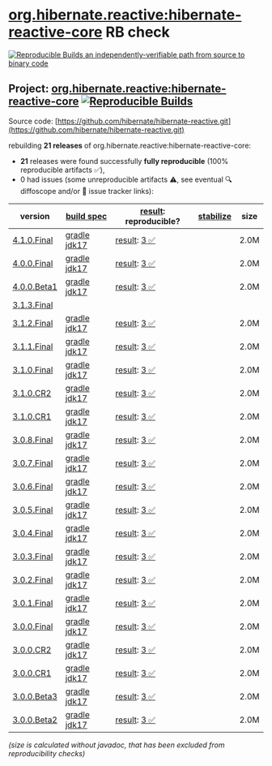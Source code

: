 [org.hibernate.reactive:hibernate-reactive-core](https://central.sonatype.com/artifact/org.hibernate.reactive/hibernate-reactive-core/versions) RB check
=======

[![Reproducible Builds](https://reproducible-builds.org/images/logos/rb.svg) an independently-verifiable path from source to binary code](https://reproducible-builds.org/)

## Project: [org.hibernate.reactive:hibernate-reactive-core](https://central.sonatype.com/artifact/org.hibernate.reactive/hibernate-reactive-core/versions) [![Reproducible Builds](https://img.shields.io/endpoint?url=https://raw.githubusercontent.com/jvm-repo-rebuild/reproducible-central/master/content/org/hibernate/reactive/hibernate-reactive/badge.json)](https://github.com/jvm-repo-rebuild/reproducible-central/blob/master/content/org/hibernate/reactive/hibernate-reactive/README.md)

Source code: [https://github.com/hibernate/hibernate-reactive.git](https://github.com/hibernate/hibernate-reactive.git)

rebuilding **21 releases** of org.hibernate.reactive:hibernate-reactive-core:
- **21** releases were found successfully **fully reproducible** (100% reproducible artifacts :white_check_mark:),
- 0 had issues (some unreproducible artifacts :warning:, see eventual :mag: diffoscope and/or :memo: issue tracker links):

| version | [build spec](/BUILDSPEC.md) | [result](https://reproducible-builds.org/docs/jvm/): reproducible? | [stabilize](https://github.com/google/oss-rebuild/blob/main/cmd/stabilize/README.md) | size |
| -- | --------- | ------ | ------ | -- |
| [4.1.0.Final](https://central.sonatype.com/artifact/org.hibernate.reactive/hibernate-reactive-core/4.1.0.Final/pom) | [gradle jdk17](hibernate-reactive-4.1.0.Final.buildspec) | [result](hibernate-reactive-core-4.1.0.Final.buildinfo): [3 :white_check_mark: ](hibernate-reactive-core-4.1.0.Final.buildcompare) | | 2.0M |
| [4.0.0.Final](https://central.sonatype.com/artifact/org.hibernate.reactive/hibernate-reactive-core/4.0.0.Final/pom) | [gradle jdk17](hibernate-reactive-4.0.0.Final.buildspec) | [result](hibernate-reactive-core-4.0.0.Final.buildinfo): [3 :white_check_mark: ](hibernate-reactive-core-4.0.0.Final.buildcompare) | | 2.0M |
| [4.0.0.Beta1](https://central.sonatype.com/artifact/org.hibernate.reactive/hibernate-reactive-core/4.0.0.Beta1/pom) | [gradle jdk17](hibernate-reactive-4.0.0.Beta1.buildspec) | [result](hibernate-reactive-core-4.0.0.Beta1.buildinfo): [3 :white_check_mark: ](hibernate-reactive-core-4.0.0.Beta1.buildcompare) | | 2.0M |
| [3.1.3.Final](https://central.sonatype.com/artifact/org.hibernate.reactive/hibernate-reactive-core/3.1.3.Final/pom) | | | |
| [3.1.2.Final](https://central.sonatype.com/artifact/org.hibernate.reactive/hibernate-reactive-core/3.1.2.Final/pom) | [gradle jdk17](hibernate-reactive-3.1.2.Final.buildspec) | [result](hibernate-reactive-core-3.1.2.Final.buildinfo): [3 :white_check_mark: ](hibernate-reactive-core-3.1.2.Final.buildcompare) | | 2.0M |
| [3.1.1.Final](https://central.sonatype.com/artifact/org.hibernate.reactive/hibernate-reactive-core/3.1.1.Final/pom) | [gradle jdk17](hibernate-reactive-3.1.1.Final.buildspec) | [result](hibernate-reactive-core-3.1.1.Final.buildinfo): [3 :white_check_mark: ](hibernate-reactive-core-3.1.1.Final.buildcompare) | | 2.0M |
| [3.1.0.Final](https://central.sonatype.com/artifact/org.hibernate.reactive/hibernate-reactive-core/3.1.0.Final/pom) | [gradle jdk17](hibernate-reactive-3.1.0.Final.buildspec) | [result](hibernate-reactive-core-3.1.0.Final.buildinfo): [3 :white_check_mark: ](hibernate-reactive-core-3.1.0.Final.buildcompare) | | 2.0M |
| [3.1.0.CR2](https://central.sonatype.com/artifact/org.hibernate.reactive/hibernate-reactive-core/3.1.0.CR2/pom) | [gradle jdk17](hibernate-reactive-3.1.0.CR2.buildspec) | [result](hibernate-reactive-core-3.1.0.CR2.buildinfo): [3 :white_check_mark: ](hibernate-reactive-core-3.1.0.CR2.buildcompare) | | 2.0M |
| [3.1.0.CR1](https://central.sonatype.com/artifact/org.hibernate.reactive/hibernate-reactive-core/3.1.0.CR1/pom) | [gradle jdk17](hibernate-reactive-3.1.0.CR1.buildspec) | [result](hibernate-reactive-core-3.1.0.CR1.buildinfo): [3 :white_check_mark: ](hibernate-reactive-core-3.1.0.CR1.buildcompare) | | 2.0M |
| [3.0.8.Final](https://central.sonatype.com/artifact/org.hibernate.reactive/hibernate-reactive-core/3.0.8.Final/pom) | [gradle jdk17](hibernate-reactive-3.0.8.Final.buildspec) | [result](hibernate-reactive-core-3.0.8.Final.buildinfo): [3 :white_check_mark: ](hibernate-reactive-core-3.0.8.Final.buildcompare) | | 2.0M |
| [3.0.7.Final](https://central.sonatype.com/artifact/org.hibernate.reactive/hibernate-reactive-core/3.0.7.Final/pom) | [gradle jdk17](hibernate-reactive-3.0.7.Final.buildspec) | [result](hibernate-reactive-core-3.0.7.Final.buildinfo): [3 :white_check_mark: ](hibernate-reactive-core-3.0.7.Final.buildcompare) | | 2.0M |
| [3.0.6.Final](https://central.sonatype.com/artifact/org.hibernate.reactive/hibernate-reactive-core/3.0.6.Final/pom) | [gradle jdk17](hibernate-reactive-3.0.6.Final.buildspec) | [result](hibernate-reactive-core-3.0.6.Final.buildinfo): [3 :white_check_mark: ](hibernate-reactive-core-3.0.6.Final.buildcompare) | | 2.0M |
| [3.0.5.Final](https://central.sonatype.com/artifact/org.hibernate.reactive/hibernate-reactive-core/3.0.5.Final/pom) | [gradle jdk17](hibernate-reactive-3.0.5.Final.buildspec) | [result](hibernate-reactive-core-3.0.5.Final.buildinfo): [3 :white_check_mark: ](hibernate-reactive-core-3.0.5.Final.buildcompare) | | 2.0M |
| [3.0.4.Final](https://central.sonatype.com/artifact/org.hibernate.reactive/hibernate-reactive-core/3.0.4.Final/pom) | [gradle jdk17](hibernate-reactive-3.0.4.Final.buildspec) | [result](hibernate-reactive-core-3.0.4.Final.buildinfo): [3 :white_check_mark: ](hibernate-reactive-core-3.0.4.Final.buildcompare) | | 2.0M |
| [3.0.3.Final](https://central.sonatype.com/artifact/org.hibernate.reactive/hibernate-reactive-core/3.0.3.Final/pom) | [gradle jdk17](hibernate-reactive-3.0.3.Final.buildspec) | [result](hibernate-reactive-core-3.0.3.Final.buildinfo): [3 :white_check_mark: ](hibernate-reactive-core-3.0.3.Final.buildcompare) | | 2.0M |
| [3.0.2.Final](https://central.sonatype.com/artifact/org.hibernate.reactive/hibernate-reactive-core/3.0.2.Final/pom) | [gradle jdk17](hibernate-reactive-3.0.2.Final.buildspec) | [result](hibernate-reactive-core-3.0.2.Final.buildinfo): [3 :white_check_mark: ](hibernate-reactive-core-3.0.2.Final.buildcompare) | | 2.0M |
| [3.0.1.Final](https://central.sonatype.com/artifact/org.hibernate.reactive/hibernate-reactive-core/3.0.1.Final/pom) | [gradle jdk17](hibernate-reactive-3.0.1.Final.buildspec) | [result](hibernate-reactive-core-3.0.1.Final.buildinfo): [3 :white_check_mark: ](hibernate-reactive-core-3.0.1.Final.buildcompare) | | 2.0M |
| [3.0.0.Final](https://central.sonatype.com/artifact/org.hibernate.reactive/hibernate-reactive-core/3.0.0.Final/pom) | [gradle jdk17](hibernate-reactive-3.0.0.Final.buildspec) | [result](hibernate-reactive-core-3.0.0.Final.buildinfo): [3 :white_check_mark: ](hibernate-reactive-core-3.0.0.Final.buildcompare) | | 2.0M |
| [3.0.0.CR2](https://central.sonatype.com/artifact/org.hibernate.reactive/hibernate-reactive-core/3.0.0.CR2/pom) | [gradle jdk17](hibernate-reactive-3.0.0.CR2.buildspec) | [result](hibernate-reactive-core-3.0.0.CR2.buildinfo): [3 :white_check_mark: ](hibernate-reactive-core-3.0.0.CR2.buildcompare) | | 2.0M |
| [3.0.0.CR1](https://central.sonatype.com/artifact/org.hibernate.reactive/hibernate-reactive-core/3.0.0.CR1/pom) | [gradle jdk17](hibernate-reactive-3.0.0.CR1.buildspec) | [result](hibernate-reactive-core-3.0.0.CR1.buildinfo): [3 :white_check_mark: ](hibernate-reactive-core-3.0.0.CR1.buildcompare) | | 2.0M |
| [3.0.0.Beta3](https://central.sonatype.com/artifact/org.hibernate.reactive/hibernate-reactive-core/3.0.0.Beta3/pom) | [gradle jdk17](hibernate-reactive-3.0.0.Beta3.buildspec) | [result](hibernate-reactive-core-3.0.0.Beta3.buildinfo): [3 :white_check_mark: ](hibernate-reactive-core-3.0.0.Beta3.buildcompare) | | 2.0M |
| [3.0.0.Beta2](https://central.sonatype.com/artifact/org.hibernate.reactive/hibernate-reactive-core/3.0.0.Beta2/pom) | [gradle jdk17](hibernate-reactive-3.0.0.Beta2.buildspec) | [result](hibernate-reactive-3.0.0.Beta2.buildinfo): [3 :white_check_mark: ](hibernate-reactive-3.0.0.Beta2.buildcompare) | | 2.0M |

<i>(size is calculated without javadoc, that has been excluded from reproducibility checks)</i>
